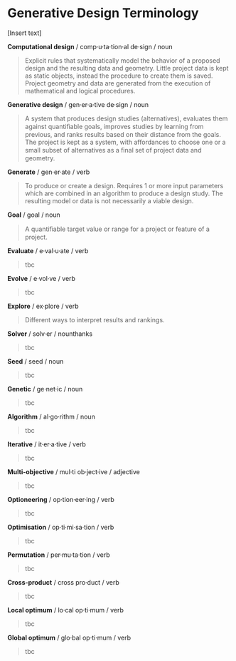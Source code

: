 # Generative Design Terminology

[Insert text]


**Computational design**
/ comp·u·ta·tion·al de·sign /
noun

> Explicit rules that systematically model the behavior of a proposed design and the resulting data and geometry. Little project data is kept as static objects, instead the procedure to create them is saved. Project geometry and data are generated from the execution of mathematical and logical procedures.


**Generative design**
/ gen·er·a·tive de·sign /
noun

> A system that produces design studies (alternatives), evaluates them against quantiﬁable goals, improves studies by learning from previous, and ranks results based on their distance from the goals. The project is kept as a system, with affordances to choose one or a small subset of alternatives as a ﬁnal set of project data and geometry.


**Generate** 
/ gen·er·ate / 
verb 

> To produce or create a design. Requires 1 or more input parameters which are combined in an algorithm to produce a design study. The resulting model or data is not necessarily a viable design.


**Goal** 
/ goal / 
noun 

> A quantiﬁable target value or range for a project or feature of a project.


**Evaluate** 
/ e·val·u·ate / 
verb 

> tbc 

 
**Evolve** 
/ e·vol·ve / 
verb 

> tbc 

 
**Explore** 
/ ex·plore / 
verb 

> Different ways to interpret results and rankings.  

 
**Solver** 
/ solv·er / 
nounthanks 

> tbc


**Seed** 
/ seed / 
noun 

> tbc 


**Genetic** 
/ ge·net·ic / 
noun 

> tbc 

 
**Algorithm** 
/ al·go·rithm / 
noun 

> tbc 
 

**Iterative** 
/ it·er·a·tive / 
verb 

> tbc 


**Multi-objective** 
/ mul·ti ob·ject·ive / 
adjective 

> tbc 


**Optioneering** 
/ op·tion·eer·ing / 
verb 

> tbc 

 
**Optimisation** 
/ op·ti·mi·sa·tion / 
verb 

> tbc 

 
**Permutation** 
/ per·mu·ta·tion / 
verb 

> tbc 

 
**Cross-product** 
/ cross pro·duct / 
verb 

> tbc 

 
**Local optimum** 
/ lo·cal op·ti·mum / 
verb 

> tbc 

 
**Global optimum** 
/ glo·bal op·ti·mum / 
verb 

> tbc 
